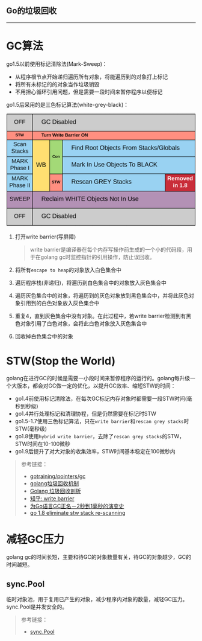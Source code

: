 Go的垃圾回收
---

---

# GC算法

go1.5以前使用标记清除法(Mark-Sweep)：

   * 从程序根节点开始递归遍历所有对象，将能遍历到的对象打上标记
   * 将所有未标记的的对象当作垃圾销毁
   * 不用担心循环引用问题，但是需要一段时间来暂停程序以便标记

go1.5后采用的是三色标记算法(white-grey-black)：

![gc](./image/gc.png)

1. 打开write barrier(写屏障)
	> write barrier是编译器在每个内存写操作前生成的一个小的代码段，用于在golang gc时监控指针的引用操作，防止误回收。
	
2. 将所有`escape to heap`的对象放入白色集合中
3. 遍历程序栈(非递归)，将遍历到白色集合中的对象放入灰色集合中
4. 遍历灰色集合中的对象，将遍历到的灰色对象放到黑色集合中，并将此灰色对象引用到的白色对象放入灰色集合中
5. 重复4，直到灰色集合中没有对象。在此过程中，若write barrier检测到有黑色对象引用了白色对象，会将此白色对象放入灰色集合中
6. 回收掉白色集合中的对象

# STW(Stop the World)

golang在进行GC的时候是需要一小段时间来暂停程序的运行的。golang每升级一个大版本，都会对GC做一定的优化，以提升GC效率、缩短STW的时间：

* go1.4前使用标记清除法，在每次GC标记内存对象时都需要一段STW时间(毫秒到秒级)
* go1.4并行处理标记和清理协程，但是仍然需要在标记时STW
* go1.5-1.7使用三色标记算法，只在`write barrier`和`rescan grey stacks`时STW(毫秒级)
* go1.8使用`hybrid write barrier`，去除了`rescan grey stacks`的STW，STW时间在10-100微秒
* go1.9后提升了对大对象的收集效率，STW时间基本稳定在100微秒内

> 参考链接：
> 
> * [gotraining/pointers/gc](https://github.com/maniafish/gotraining/tree/master/topics/go/language/pointers)
> * [golang垃圾回收机制](https://lengzzz.com/note/gc-in-golang)
> * [Golang 垃圾回收剖析](http://legendtkl.com/2017/04/28/golang-gc/)
> * [知乎: write barrier](https://www.zhihu.com/question/62000722)
> * [为Go语言GC正名－2秒到1毫秒的演变史](http://studygolang.com/articles/7516)
> * [go 1.8 eliminate stw stack re-scanning](https://github.com/golang/proposal/blob/master/design/17503-eliminate-rescan.md)

# 减轻GC压力

golang gc的时间长短，主要和待GC的对象数量有关，待GC的对象越少，GC的时间越短。

## sync.Pool

临时对象池，用于复用已产生的对象，减少程序内对象的数量，减轻GC压力。sync.Pool是并发安全的。

> 参考链接：
> 
> * [sync.Pool](https://golang.org/pkg/sync/#Pool)
